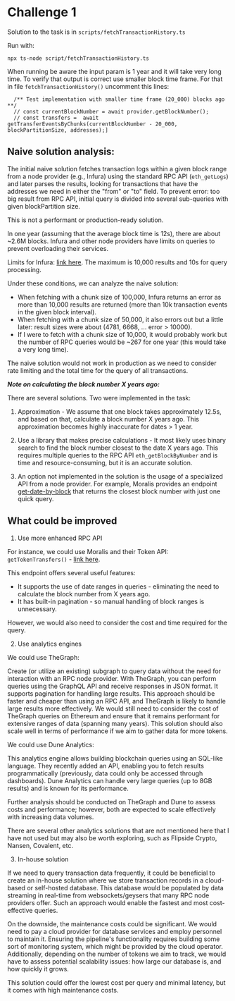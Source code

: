 # Challenge 1

Solution to the task is in `scripts/fetchTransactionHistory.ts`

Run with:
```
npx ts-node script/fetchTransactionHistory.ts
```

When running be aware the input param is 1 year and it will take very long time.
To verify that output is correct use smaller block time frame. For that in file `fetchTransactionHistory()` uncomment this lines:
```  
  /** Test implementation with smaller time frame (20_000) blocks ago **/
  // const currentBlockNumber = await provider.getBlockNumber();
  // const transfers =  await getTransferEventsByChunks(currentBlockNumber - 20_000, blockPartitionSize, addresses);]
```

## Naive solution analysis:

The initial naive solution fetches transaction logs within a given block range from a node provider (e.g., Infura) using the standard RPC API (`eth_getLogs`) and later parses the results, looking for transactions that have the addresses we need in either the "from" or "to" field. To prevent error: too big result from RPC API, initial query is divided into several sub-queries with given blockPartition size.

This is not a performant or production-ready solution.

In one year (assuming that the average block time is 12s), there are about ~2.6M blocks.
Infura and other node providers have limits on queries to prevent overloading their services.

Limits for Infura: [link here](https://docs.infura.io/api/networks/ethereum/json-rpc-methods/eth_getlogs#constraints).
The maximum is 10,000 results and 10s for query processing.

Under these conditions, we can analyze the naive solution:
* When fetching with a chunk size of 100,000, Infura returns an error as more than 10,000 results are returned (more than 10k transaction events in the given block interval).
* When fetching with a chunk size of 50,000, it also errors out but a little later: result sizes were about (4781, 6668, ... error > 10000).
* If I were to fetch with a chunk size of 10,000, it would probably work but the number of RPC queries would be ~267 for one year (this would take a very long time).

The naive solution would not work in production as we need to consider rate limiting and the total time for the query of all transactions.

**_Note on calculating the block number X years ago:_**

There are several solutions. Two were implemented in the task:
1. Approximation - We assume that one block takes approximately 12.5s, and based on that, calculate a block number X years ago.
This approximation becomes highly inaccurate for dates > 1 year.
   
2. Use a library that makes precise calculations - It most likely uses binary search to find the block number closest to the date X years ago.
This requires multiple queries to the RPC API `eth_getBlockByNumber` and is time and resource-consuming, but it is an accurate solution.

3. An option not implemented in the solution is the usage of a specialized API from a node provider. For example, Moralis provides an endpoint [get-date-by-block](https://docs.moralis.io/web3-data-api/evm/reference/get-date-to-block?chain=eth)
that returns the closest block number with just one quick query.


## What could be improved

1. Use more enhanced RPC API

For instance, we could use Moralis and their Token API: `getTokenTransfers()` - [link here](https://docs.moralis.io/web3-data-api/evm/reference/get-token-transfers?address=0x7d1afa7b718fb893db30a3abc0cfc608aacfebb0&chain=eth&order=DESC).

This endpoint offers several useful features:
* It supports the use of date ranges in queries - eliminating the need to calculate the block number from X years ago.
* It has built-in pagination - so manual handling of block ranges is unnecessary.

However, we would also need to consider the cost and time required for the query.

2. Use analytics engines

We could use TheGraph:

Create (or utilize an existing) subgraph to query data without the need for interaction with an RPC node provider.
With TheGraph, you can perform queries using the GraphQL API and receive responses in JSON format. It supports pagination for handling large results.
This approach should be faster and cheaper than using an RPC API, and TheGraph is likely to handle large results more effectively. 
We would still need to consider the cost of TheGraph queries on Ethereum and ensure that it remains performant for extensive ranges of data (spanning many years).
This solution should also scale well in terms of performance if we aim to gather data for more tokens.

We could use Dune Analytics:

This analytics engine allows building blockchain queries using an SQL-like language. They recently added an API, enabling you to fetch results programmatically (previously, data could only be accessed through dashboards).
Dune Analytics can handle very large queries (up to 8GB results) and is known for its performance.

Further analysis should be conducted on TheGraph and Dune to assess costs and performance; however, both are expected to scale effectively with increasing data volumes.

There are several other analytics solutions that are not mentioned here that I have not used but may also be worth exploring, such as Flipside Crypto, Nansen, Covalent, etc.

3. In-house solution

If we need to query transaction data frequently, it could be beneficial to create an in-house solution where we store transaction records in a cloud-based or self-hosted database. This database would be populated by data streaming in real-time from websockets/geysers that many RPC node providers offer. Such an approach would enable the fastest and most cost-effective queries.

On the downside, the maintenance costs could be significant. We would need to pay a cloud provider for database services and employ personnel to maintain it. Ensuring the pipeline's functionality requires building some sort of monitoring system, which might be provided by the cloud operator. Additionally, depending on the number of tokens we aim to track, we would have to assess potential scalability issues: how large our database is, and how quickly it grows.

This solution could offer the lowest cost per query and minimal latency, but it comes with high maintenance costs.

 